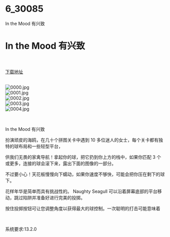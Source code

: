 # 6_30085
In the Mood 有兴致
# In the Mood 有兴致
 <br/></br>
[下载地址](https://www.switch520.cc/article/30085 "下载地址")
<br/></br>

<p><img title="0000.jpg" src="https://www.switch520.cc/muke_img/2022_04_22_f5bc3a5821731.jpg" alt="0000.jpg"><br>
<img title="0001.jpg" src="https://www.switch520.cc/muke_img/2022_04_22_4fdc0a91d7e9f.jpg" alt="0001.jpg"><br>
<img title="0002.jpg" src="https://www.switch520.cc/muke_img/2022_04_22_2441a9b8cdb30.jpg" alt="0002.jpg"><br>
<img title="0003.jpg" src="https://www.switch520.cc/muke_img/2022_04_22_b240d54058682.jpg" alt="0003.jpg"><br>
<img title="0004.jpg" src="https://www.switch520.cc/muke_img/2022_04_22_876ea8881af9e.jpg" alt="0004.jpg"></p>
<p>&nbsp;</p>
<p>In the Mood 有兴致</p>
<p>扮演顽皮的海鸥，在几十个拼图关卡中遇到 10 多位迷人的女士，每个关卡都有独特的球布局和一些轻型平台，</p>
<p>供我们无畏的家禽导航！拿起你的球，把它扔到你上方的栈中，如果你匹配 3 个或更多，连接的球会滚下来，露出下面的图像的一部分。</p>
<p>不过要小心！天花板慢慢向下蠕动，如果你速度不够快，可能会把你压在剩下的球下。</p>
<p>花样年华是简单而具有挑战性的。 Naughty Seagull 可以沿着屏幕底部的平台移动，跳过陷阱并准备好进行完美的投掷。</p>
<p>按住投掷按钮可让您调整角度以获得最大的球控制。一次聪明的打击可能意味着</p>
<p>&nbsp;</p>
<p>系统要求:13.2.0</p>



